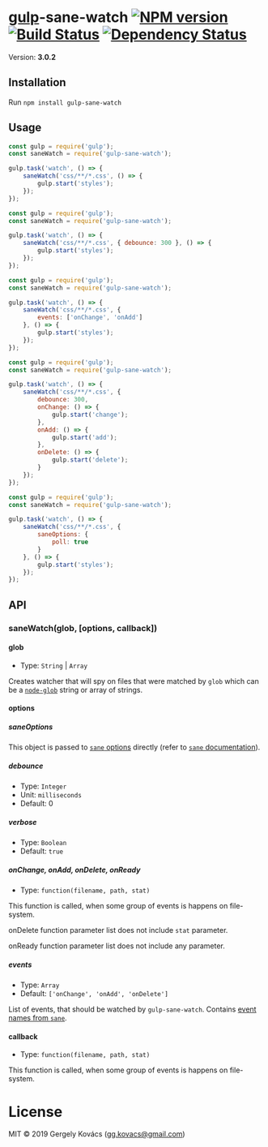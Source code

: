 # [gulp](https://github.com/gulpjs/gulp)-sane-watch [![NPM version][npm-image]][npm-url] [![Build Status][travis-image]][travis-url] [![Dependency Status][daviddm-image]][daviddm-url]
Version: **3.0.2**

## Installation

Run `npm install gulp-sane-watch`

## Usage

```js
const gulp = require('gulp');
const saneWatch = require('gulp-sane-watch');

gulp.task('watch', () => {
    saneWatch('css/**/*.css', () => {
        gulp.start('styles');
    });
});
```

```js
const gulp = require('gulp');
const saneWatch = require('gulp-sane-watch');

gulp.task('watch', () => {
    saneWatch('css/**/*.css', { debounce: 300 }, () => {
        gulp.start('styles');
    });
});
```

```js
const gulp = require('gulp');
const saneWatch = require('gulp-sane-watch');

gulp.task('watch', () => {
    saneWatch('css/**/*.css', {
        events: ['onChange', 'onAdd']
    }, () => {
        gulp.start('styles');
    });
});
```

```js
const gulp = require('gulp');
const saneWatch = require('gulp-sane-watch');

gulp.task('watch', () => {
    saneWatch('css/**/*.css', {
        debounce: 300,
        onChange: () => {
            gulp.start('change');
        },
        onAdd: () => {
            gulp.start('add');
        },
        onDelete: () => {
            gulp.start('delete');
        }
    });
});
```

```js
const gulp = require('gulp');
const saneWatch = require('gulp-sane-watch');

gulp.task('watch', () => {
    saneWatch('css/**/*.css', {
        saneOptions: {
            poll: true
        }
    }, () => {
        gulp.start('styles');
    });
});
```

## API

### saneWatch(glob, [options, callback])

#### glob
- Type: `String` | `Array`

Creates watcher that will spy on files that were matched by `glob` which can be a
[`node-glob`](https://github.com/isaacs/node-glob) string or array of strings.

#### options

##### saneOptions

This object is passed to [`sane` options](https://github.com/amasad/sane#api) directly (refer to [`sane` documentation](https://github.com/amasad/sane)).

##### debounce
- Type: `Integer`
- Unit: `milliseconds`
- Default: 0

##### verbose
- Type: `Boolean`
- Default: `true`

##### onChange, onAdd, onDelete, onReady
- Type: `function(filename, path, stat)`

This function is called, when some group of events is happens on file-system.

onDelete function parameter list does not include `stat` parameter.

onReady function parameter list does not include any parameter.

##### events
- Type: `Array`
- Default: `['onChange', 'onAdd', 'onDelete']`

List of events, that should be watched by `gulp-sane-watch`. Contains [event names from `sane`](https://github.com/amasad/sane#api).

#### callback
- Type: `function(filename, path, stat)`

This function is called, when some group of events is happens on file-system.

# License
MIT © 2019 Gergely Kovács (gg.kovacs@gmail.com)

[npm-image]: https://badge.fury.io/js/gulp-sane-watch.svg
[npm-url]: https://npmjs.org/package/gulp-sane-watch
[travis-image]: https://travis-ci.org/ggkovacs/gulp-sane-watch.svg?branch=master
[travis-url]: https://travis-ci.org/ggkovacs/gulp-sane-watch
[daviddm-image]: https://david-dm.org/ggkovacs/gulp-sane-watch.svg?theme=shields.io
[daviddm-url]: https://david-dm.org/ggkovacs/gulp-sane-watch
